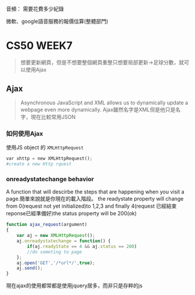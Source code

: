 ## 
音頻：
需要花費多少紀錄

微軟、google語音服務的報價估算(整體部門)


# CS50 WEEK7
> 想要更新網頁，但是不想要整個網頁重整只想要局部更新->足球分數，就可以使用Ajax
> 

## Ajax
>Asynchronous JavaScript and XML allows us to dynamically update a webpage even more dynamically.
>Ajax雖然名字是XML但是他只是名字，現在比較常用JSON
>

### 如何使用Ajax
使用JS object 的 `XMLHttpRequest`

```python
var xhttp = new XMLHttpRequest();
#create a new Http rquest

```

### onreadystatechange behavior 
A function that will descirbe the steps that are happening when you visit a page.簡單來說就是你現在的載入階段。
the readystate property will change from 0(request not yet initialized)to 1,2,3 and finally 4(request 已經結束reponse已經準備好)the status property will be 200(ok)


```javascript
function ajax_request(argument)
{
    var aj = new XMLHttpRequest();
    aj.onreadystatechange = function() {
        if(aj.readyState == 4 && aj.status == 200)
        //do someting to page
    };
    aj.open('GET','/*url*/',true);
    aj.send();
}
```

現在ajax的使用都常都是使用jquery居多，而非只是存粹的js